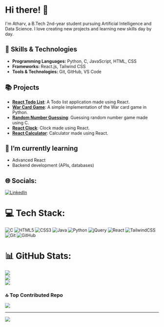 # Hi there! 👋
I'm Atharv, a B.Tech 2nd-year student pursuing Artificial Intelligence and Data Science. I love creating new projects and learning new skills day by day.

## 🚀 Skills & Technologies
- **Programming Languages:** Python, C, JavaScript, HTML, CSS 
- **Frameworks:** React.js, Tailwind CSS
- **Tools & Technologies:** Git, GitHub, VS Code

## 📚 Projects 
- **[React Todo List](https://github.com/AtharvChanana/react-Todo-list.git)**: A Todo list application made using React.
- **[War Card Game](https://github.com/AtharvChanana/card-game-war-python)**: A simple implementation of the War card game in Python.
- **[Random Number Guessing](https://github.com/AtharvChanana/C-project.git)**: Guessing random number game made using C.
- **[React Clock](https://github.com/AtharvChanana/React-Clock.git)**: Clock made using React.
- **[React Calculator](https://github.com/AtharvChanana/React-Calculator.git)**: Calculator made using React.

## 🌱 I’m currently learning
- Advanced React
- Backend development (APIs, databases)

## 🌐 Socials:
[![LinkedIn](https://img.shields.io/badge/LinkedIn-%230077B5.svg?logo=linkedin&logoColor=white)](https://www.linkedin.com/in/atharvchanana) 

# 💻 Tech Stack:
![C](https://img.shields.io/badge/c-%2300599C.svg?style=for-the-badge&logo=c&logoColor=white) ![HTML5](https://img.shields.io/badge/html5-%23E34F26.svg?style=for-the-badge&logo=html5&logoColor=white) ![CSS3](https://img.shields.io/badge/css3-%231572B6.svg?style=for-the-badge&logo=css3&logoColor=white) ![Java](https://img.shields.io/badge/java-%23ED8B00.svg?style=for-the-badge&logo=openjdk&logoColor=white) ![Python](https://img.shields.io/badge/python-3670A0?style=for-the-badge&logo=python&logoColor=ffdd54) ![jQuery](https://img.shields.io/badge/jquery-%230769AD.svg?style=for-the-badge&logo=jquery&logoColor=white) ![React](https://img.shields.io/badge/react-%2320232a.svg?style=for-the-badge&logo=react&logoColor=%2361DAFB) ![TailwindCSS](https://img.shields.io/badge/tailwindcss-%2338B2AC.svg?style=for-the-badge&logo=tailwind-css&logoColor=white) ![Git](https://img.shields.io/badge/git-%23F05033.svg?style=for-the-badge&logo=git&logoColor=white) ![GitHub](https://img.shields.io/badge/github-%23121011.svg?style=for-the-badge&logo=github&logoColor=white)
# 📊 GitHub Stats:
![](https://github-readme-stats.vercel.app/api?username=AtharvChanana&theme=dark&hide_border=false&include_all_commits=false&count_private=false)<br/>
![](https://github-readme-streak-stats.herokuapp.com/?user=AtharvChanana&theme=dark&hide_border=false)<br/>
![](https://github-readme-stats.vercel.app/api/top-langs/?username=AtharvChanana&theme=dark&hide_border=false&include_all_commits=false&count_private=false&layout=compact)

### 🔝 Top Contributed Repo
![](https://github-contributor-stats.vercel.app/api?username=AtharvChanana&limit=5&theme=transparent&combine_all_yearly_contributions=true)

---
[![](https://visitcount.itsvg.in/api?id=Atharvv-1&icon=0&color=1)](https://visitcount.itsvg.in)

